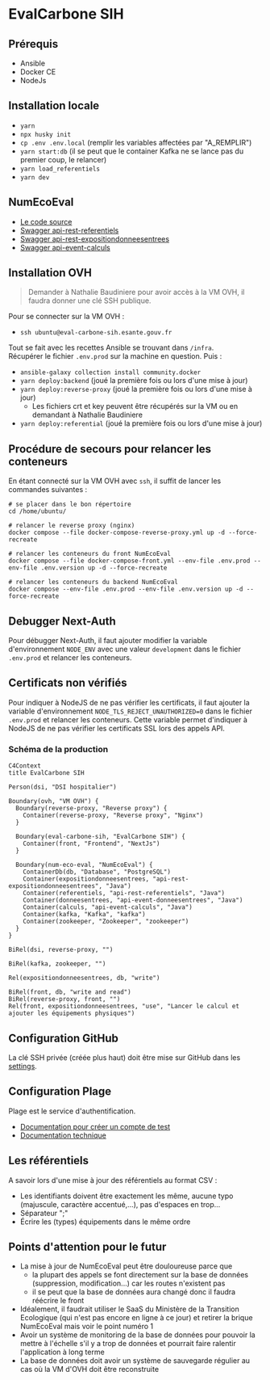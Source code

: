# EvalCarbone SIH

## Prérequis

- Ansible
- Docker CE
- NodeJs

## Installation locale

- `yarn`
- `npx husky init`
- `cp .env .env.local` (remplir les variables affectées par "A_REMPLIR")
- `yarn start:db` (il se peut que le container Kafka ne se lance pas du premier coup, le relancer)
- `yarn load_referentiels`
- `yarn dev`

## NumEcoEval

- [Le code source](https://gitlab-forge.din.developpement-durable.gouv.fr/pub/numeco/m4g/numecoeval)
- [Swagger api-rest-referentiels](http://localhost:18080/swagger-ui/index.html)
- [Swagger api-rest-expositiondonneesentrees](http://localhost:18081/swagger-ui/index.html)
- [Swagger api-event-calculs](http://localhost:18085/swagger-ui/index.html)

## Installation OVH

>Demander à Nathalie Baudiniere pour avoir accès à la VM OVH, il faudra donner une clé SSH publique.

Pour se connecter sur la VM OVH :

- `ssh ubuntu@eval-carbone-sih.esante.gouv.fr`

Tout se fait avec les recettes Ansible se trouvant dans `/infra`.\
Récupérer le fichier `.env.prod` sur la machine en question.
Puis :

- `ansible-galaxy collection install community.docker`
- `yarn deploy:backend` (joué la première fois ou lors d'une mise à jour)
- `yarn deploy:reverse-proxy` (joué la première fois ou lors d'une mise à jour)
  - Les fichiers crt et key peuvent être récupérés sur la VM ou en demandant à Nathalie Baudiniere
- `yarn deploy:referential` (joué la première fois ou lors d'une mise à jour)

## Procédure de secours pour relancer les conteneurs

En étant connecté sur la VM OVH avec `ssh`, il suffit de lancer les commandes suivantes :
```shell
# se placer dans le bon répertoire
cd /home/ubuntu/

# relancer le reverse proxy (nginx)
docker compose --file docker-compose-reverse-proxy.yml up -d --force-recreate

# relancer les conteneurs du front NumEcoEval
docker compose --file docker-compose-front.yml --env-file .env.prod --env-file .env.version up -d --force-recreate

# relancer les conteneurs du backend NumEcoEval
docker compose --env-file .env.prod --env-file .env.version up -d --force-recreate
```

## Debugger Next-Auth

Pour débugger Next-Auth, il faut ajouter modifier la variable d'environnement `NODE_ENV` avec une valeur `development` dans le fichier `.env.prod` et relancer les conteneurs.

## Certificats non vérifiés

Pour indiquer à NodeJS de ne pas vérifier les certificats, il faut ajouter la variable d'environnement `NODE_TLS_REJECT_UNAUTHORIZED=0` dans le fichier `.env.prod` et relancer les conteneurs.
Cette variable permet d'indiquer à NodeJS de ne pas vérifier les certificats SSL lors des appels API.

### Schéma de la production

```mermaid
C4Context
title EvalCarbone SIH

Person(dsi, "DSI hospitalier")

Boundary(ovh, "VM OVH") {
  Boundary(reverse-proxy, "Reverse proxy") {
    Container(reverse-proxy, "Reverse proxy", "Nginx")
  }

  Boundary(eval-carbone-sih, "EvalCarbone SIH") {
    Container(front, "Frontend", "NextJs")
  }

  Boundary(num-eco-eval, "NumEcoEval") {
    ContainerDb(db, "Database", "PostgreSQL")
    Container(expositiondonneesentrees, "api-rest-expositiondonneesentrees", "Java")
    Container(referentiels, "api-rest-referentiels", "Java")
    Container(donneesentrees, "api-event-donneesentrees", "Java")
    Container(calculs, "api-event-calculs", "Java")
    Container(kafka, "Kafka", "kafka")
    Container(zookeeper, "Zookeeper", "zookeeper")
  }
}

BiRel(dsi, reverse-proxy, "")

BiRel(kafka, zookeeper, "")

Rel(expositiondonneesentrees, db, "write")

BiRel(front, db, "write and read")
BiRel(reverse-proxy, front, "")
Rel(front, expositiondonneesentrees, "use", "Lancer le calcul et ajouter les équipements physiques")
```

## Configuration GitHub 

La clé SSH privée (créée plus haut) doit être mise sur GitHub dans les [settings](https://github.com/ansforge/Eval-Carbone-SIH/settings/secrets/actions).

## Configuration Plage

Plage est le service d'authentification.

- [Documentation pour créer un compte de test](https://atih.atlassian.net/wiki/spaces/PUBLIC/pages/2979692685/Plage)
- [Documentation technique](https://atih.atlassian.net/wiki/external/YjE4MTQzOGU0YTNmNDFjNDg3MDcxMjY4NThkMzYzNGE)

## Les référentiels

A savoir lors d'une mise à jour des référentiels au format CSV :

- Les identifiants doivent être exactement les même, aucune typo (majuscule, caractère accentué,…), pas d'espaces en trop…
- Séparateur ";"
- Écrire les (types) équipements dans le même ordre

## Points d'attention pour le futur

- La mise à jour de NumEcoEval peut être douloureuse parce que
  - la plupart des appels se font directement sur la base de données (suppression, modification...) car les routes n'existent pas
  - il se peut que la base de données aura changé donc il faudra réécrire le front
- Idéalement, il faudrait utiliser le SaaS du Ministère de la Transition Ecologique (qui n'est pas encore en ligne à ce jour) et retirer la brique NumEcoEval mais voir le point numéro 1
- Avoir un système de monitoring de la base de données pour pouvoir la mettre à l'échelle s'il y a trop de données et pourrait faire ralentir l'application à long terme
- La base de données doit avoir un système de sauvegarde régulier au cas où la VM d'OVH doit être reconstruite
